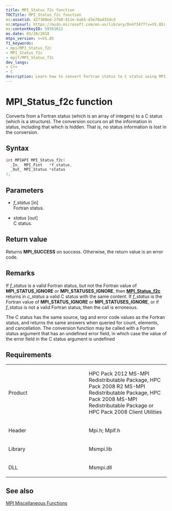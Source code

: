 ```yaml
---
title: MPI_Status_f2c function
TOCTitle: MPI_Status_f2c function
ms:assetid: 427308ed-2fb0-411e-bab5-d3e78ad35dcd
ms:mtpsurl: https://msdn.microsoft.com/en-us/library/Dn473477(v=VS.85)
ms:contentKeyID: 59361012
ms.date: 03/28/2018
mtps_version: v=VS.85
f1_keywords:
- mpi/MPI_Status_f2c
- MPI_Status_f2c
- mpif/MPI_Status_f2c
dev_langs:
- C++
- C
description: Learn how to convert Fortran status to C status using MPI_Status_f2c function. No information is lost in the conversion. Perfect for HPC Pack users.
---
```


# MPI\_Status\_f2c function

Converts from a Fortran status (which is an array of integers) to a C status (which is a structure). The conversion occurs on all the information in status, including that which is hidden. That is, no status information is lost in the conversion.

## Syntax

``` c++
int MPIAPI MPI_Status_f2c(
  _In_  MPI_Fint   *f_status,
  _Out_ MPI_Status *status
);
```

## Parameters

  - *f\_status* \[in\]  
    Fortran status.

  - *status* \[out\]  
    C status.

## Return value

Returns **MPI\_SUCCESS** on success. Otherwise, the return value is an error code.

## Remarks

If *f\_status* is a valid Fortran status, but not the Fortran value of **MPI\_STATUS\_IGNORE** or **MPI\_STATUSES\_IGNORE**, then [**MPI\_Status\_f2c**](mpi-status-f2c-function.md) returns in *c\_status* a valid C status with the same content. If *f\_status* is the Fortran value of **MPI\_STATUS\_IGNORE** or **MPI\_STATUSES\_IGNORE**, or if *f\_status* is not a valid Fortran status, then the call is erroneous.

The C status has the same source, tag and error code values as the Fortran status, and returns the same answers when queried for count, elements, and cancellation. The conversion function may be called with a Fortran status argument that has an undefined error field, in which case the value of the error field in the C status argument is undefined

## Requirements

<table>
<colgroup>
<col style="width: 50%" />
<col style="width: 50%" />
</colgroup>
<tbody>
<tr class="odd">
<td><p>Product</p></td>
<td><p>HPC Pack 2012 MS-MPI Redistributable Package, HPC Pack 2008 R2 MS-MPI Redistributable Package, HPC Pack 2008 MS-MPI Redistributable Package or HPC Pack 2008 Client Utilities</p></td>
</tr>
<tr class="even">
<td><p>Header</p></td>
<td>Mpi.h;
Mpif.h</td>
</tr>
<tr class="odd">
<td><p>Library</p></td>
<td>Msmpi.lib</td>
</tr>
<tr class="even">
<td><p>DLL</p></td>
<td>Msmpi.dll</td>
</tr>
</tbody>
</table>


## See also

[MPI Miscellaneous Functions](mpi-miscellaneous-functions.md)

